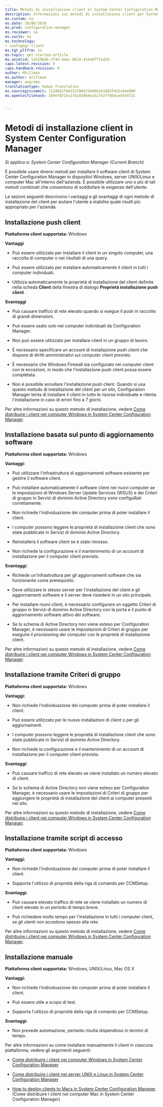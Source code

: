```yaml
---
title: Metodi di installazione client in System Center Configuration Manager
description: Informazioni sui metodi di installazione client per System Center Configuration Manager.
ms.custom: na
ms.date: 10/06/2016
ms.prod: configuration-manager
ms.reviewer: na
ms.suite: na
ms.technology:
- configmgr-client
ms.tgt_pltfrm: na
ms.topic: get-started-article
ms.assetid: 51b5964b-374d-4abc-8619-414a9fffad2d
caps.latest.revision: 9
caps.handback.revision: 0
author: Mtillman
ms.author: mtillman
manager: angrobe
translationtype: Human Translation
ms.sourcegitcommit: 1134bb2f04152288e72d40b1b1083f415cb4e900
ms.openlocfilehash: 169e7871bc1fbc83964ecb17e277d64ce4fd472c


---
```

# <a name="client-installation-methods-in-system-center-configuration-manager"></a>Metodi di installazione client in System Center Configuration Manager

*Si applica a: System Center Configuration Manager (Current Branch)*

È possibile usare diversi metodi per installare il software client di System Center Configuration Manager in dispositivi Windows, server UNIX/Linux e computer Mac all'interno dell'azienda. È possibile utilizzare uno o più di tali metodi combinati che consentono di soddisfare le esigenze dell'utente.  

 Le sezioni seguenti descrivono i vantaggi e gli svantaggi di ogni metodo di installazione del client per aiutare l'utente a stabilire quale risulti più appropriato per l'azienda.  

## <a name="client-push-installation"></a>Installazione push client  

 **Piattaforma client supportata:** Windows  

 **Vantaggi**  

-   Può essere utilizzato per installare il client in un singolo computer, una raccolta di computer o nei risultati di una query.  

-   Può essere utilizzato per installare automaticamente il client in tutti i computer individuati.  

-   Utilizza automaticamente le proprietà di installazione del client definite nella scheda **Client** della finestra di dialogo **Proprietà installazione push client** .  

 **Svantaggi**  

-   Può causare traffico di rete elevato quando si esegue il push in raccolte di grandi dimensioni.  

-   Può essere usato solo nei computer individuati da Configuration Manager.  

-   Non può essere utilizzato per installare client in un gruppo di lavoro.  

-   È necessario specificare un account di installazione push client che dispone di diritti amministrativi sul computer client previsto.  

-   È necessario che Windows Firewall sia configurato nei computer client con le eccezioni, in modo che l'installazione push client possa essere completata.  

-   Non è possibile annullare l'installazione push client. Quando si usa questo metodo di installazione del client per un sito, Configuration Manager tenta di installare il client in tutte le risorse individuate e ritenta l'installazione in caso di errori fino a 7 giorni.  

 Per altre informazioni su questo metodo di installazione, vedere [Come distribuire i client nei computer Windows in System Center Configuration Manager](../../../../core/clients/deploy/deploy-clients-to-windows-computers.md).  

## <a name="software-update-point-based-installation"></a>Installazione basata sul punto di aggiornamento software  
 **Piattaforma client supportata:** Windows  

 **Vantaggi:**  

-   Può utilizzare l'infrastruttura di aggiornamenti software esistente per gestire il software client.  

-   Può installare automaticamente il software client nei nuovi computer se le impostazioni di Windows Server Update Services (WSUS) e dei Criteri di gruppo in Servizi di dominio Active Directory sono configuRati correttamente.  

-   Non richiede l'individuazione dei computer prima di poter installare il client.  

-   I computer possono leggere le proprietà di installazione client che sono state pubblicate in Servizi di dominio Active Directory.  

-   Reinstallerà il software client se è stato rimosso.  

-   Non richiede la configurazione e il mantenimento di un account di installazione per il computer client previsto.  

 **Svantaggi:**  

-   Richiede un'infrastruttura per gli aggiornamenti software che sia funzionante come prerequisito.  

-   Deve utilizzare lo stesso server per l'installazione del client e gli aggiornamenti software e il server deve risiedere in un sito principale.  

-   Per installare nuovi client, è necessario configurare un oggetto Criteri di gruppo in Servizi di dominio Active Directory con la porta e il punto di aggiornamento software attivo del software.  

-   Se lo schema di Active Directory non viene esteso per Configuration Manager, è necessario usare le impostazioni di Criteri di gruppo per eseguire il provisioning dei computer con le proprietà di installazione client.  

 Per altre informazioni su questo metodo di installazione, vedere [Come distribuire i client nei computer Windows in System Center Configuration Manager](../../../../core/clients/deploy/deploy-clients-to-windows-computers.md).  

## <a name="group-policy-installation"></a>Installazione tramite Criteri di gruppo  
 **Piattaforma client supportata:** Windows  

 **Vantaggi:**  

-   Non richiede l'individuazione dei computer prima di poter installare il client.  

-   Può essere utilizzato per le nuove installazioni di client o per gli aggiornamenti.  

-   I computer possono leggere le proprietà di installazione client che sono state pubblicate in Servizi di dominio Active Directory.  

-   Non richiede la configurazione e il mantenimento di un account di installazione per il computer client previsto.  

 **Svantaggi:**  

-   Può causare traffico di rete elevato se viene installato un numero elevato di client.  

-   Se lo schema di Active Directory non viene esteso per Configuration Manager, è necessario usare le impostazioni di Criteri di gruppo per aggiungere le proprietà di installazione del client ai computer presenti nel sito.  

 Per altre informazioni su questo metodo di installazione, vedere [Come distribuire i client nei computer Windows in System Center Configuration Manager](../../../../core/clients/deploy/deploy-clients-to-windows-computers.md).  

## <a name="logon-script-installation"></a>Installazione tramite script di accesso  
 **Piattaforma client supportata:** Windows  

 **Vantaggi:**  

-   Non richiede l'individuazione dei computer prima di poter installare il client.  

-   Supporta l'utilizzo di proprietà della riga di comando per CCMSetup.  

 **Svantaggi:**  

-   Può causare elevato traffico di rete se viene installato un numero di client elevato in un periodo di tempo breve.  

-   Può richiedere molto tempo per l'installazione in tutti i computer client, se gli utenti non accedono spesso alla rete.  

 Per altre informazioni su questo metodo di installazione, vedere [Come distribuire i client nei computer Windows in System Center Configuration Manager](../../../../core/clients/deploy/deploy-clients-to-windows-computers.md).  

## <a name="manual-installation"></a>Installazione manuale  
 **Piattaforma client supportata:** Windows, UNIX/Linux, Mac OS X  

 **Vantaggi:**  

-   Non richiede l'individuazione dei computer prima di poter installare il client.  

-   Può essere utile a scopo di test.  

-   Supporta l'utilizzo di proprietà della riga di comando per CCMSetup.  

 **Svantaggi:**  

-   Non prevede automazione, pertanto risulta dispendioso in termini di tempo.  

 Per altre informazioni su come installare manualmente il client in ciascuna piattaforma, vedere gli argomenti seguenti:  

-   [Come distribuire i client nei computer Windows in System Center Configuration Manager](../../../../core/clients/deploy/deploy-clients-to-windows-computers.md)  

-   [Come distribuire i client nei server UNIX e Linux in System Center Configuration Manager](../../../../core/clients/deploy/deploy-clients-to-unix-and-linux-servers.md)  

-   [How to deploy clients to Macs in System Center Configuration Manager](../../../../core/clients/deploy/deploy-clients-to-macs.md) (Come distribuire i client nei computer Mac in System Center Configuration Manager)  



<!--HONumber=Nov16_HO1-->


